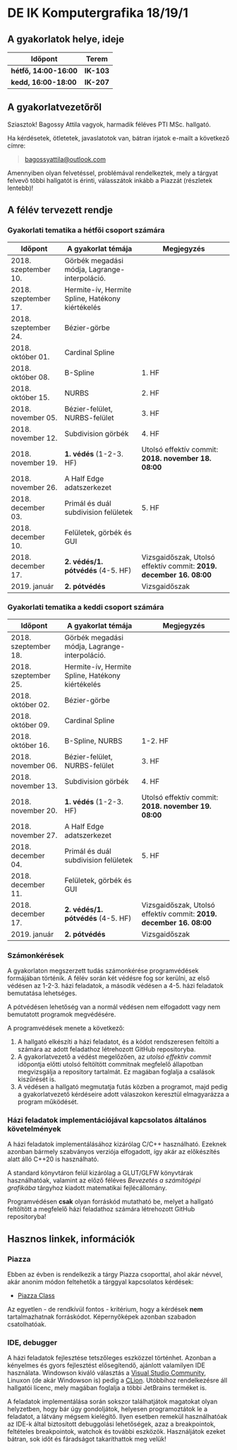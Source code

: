 #  DE IK Komputergrafika 18/19/1

## A gyakorlatok helye, ideje

| Időpont                | Terem      |
|------------------------|------------|
| **hétfő, 14:00-16:00** | **IK-103** |
| **kedd, 16:00-18:00**  | **IK-207** |

## A gyakorlatvezetőről

Sziasztok! Bagossy Attila vagyok, harmadik féléves PTI MSc. hallgató. 

Ha kérdésetek, ötletetek, javaslatotok van, bátran írjatok e-mailt a következő címre:

> bagossyattila@outlook.com

Amennyiben olyan felvetéssel, problémával rendelkeztek, mely a tárgyat felvevő többi hallgatót is érinti, válasszátok inkább a Piazzát (részletek lentebb)!

## A félév tervezett rendje

### Gyakorlati tematika a hétfői csoport számára

| Időpont               | A gyakorlat témája                                | Megjegyzés                                                          |
|-----------------------|---------------------------------------------------|---------------------------------------------------------------------|
| 2018. szeptember 10.  | Görbék megadási módja, Lagrange-interpoláció.     |                                                                     |
| 2018. szeptember 17.  | Hermite-ív, Hermite Spline, Hatékony kiértékelés  |                                                                     |
| 2018. szeptember 24.  | Bézier-görbe                                      |                                                                     |
| 2018. október 01.     | Cardinal Spline                                   |                                                                     |
| 2018. október 08.     | B-Spline                                          | 1. HF                                                               |
| 2018. október 15.     | NURBS                                             | 2. HF                                                               |
| 2018. november 05.    | Bézier-felület, NURBS-felület                     | 3. HF                                                               |
| 2018. november 12.    | Subdivision görbék                                | 4. HF                                                               |
| 2018. november 19.    | **1. védés** (1-2-3. HF)                          | Utolsó effektív commit: **2018. november 18. 08:00**                |
| 2018. november 26.    | A Half Edge adatszerkezet                         |                                                                     |
| 2018. december 03.    | Primál és duál subdivision felületek              | 5. HF                                                               |
| 2018. december 10.    | Felületek, görbék és GUI                          |                                                                     |
| 2018. december 17.    | **2. védés/1. pótvédés** (4-5. HF)                | Vizsgaidőszak, Utolsó effektív commit: **2019. december 16. 08:00** |
| 2019. január          | **2. pótvédés**                                   | Vizsgaidőszak                                                       |

### Gyakorlati tematika a keddi csoport számára


| Időpont               | A gyakorlat témája                                | Megjegyzés                                                          |
|-----------------------|---------------------------------------------------|---------------------------------------------------------------------|
| 2018. szeptember 18.  | Görbék megadási módja, Lagrange-interpoláció.     |                                                                     |
| 2018. szeptember 25.  | Hermite-ív, Hermite Spline, Hatékony kiértékelés  |                                                                     |
| 2018. október 02.     | Bézier-görbe                                      |                                                                     |
| 2018. október 09.     | Cardinal Spline                                   |                                                                     |
| 2018. október 16.     | B-Spline, NURBS                                   | 1-2. HF                                                             |
| 2018. november 06.    | Bézier-felület, NURBS-felület                     | 3. HF                                                               |
| 2018. november 13.    | Subdivision görbék                                | 4. HF                                                               |
| 2018. november 20.    | **1. védés** (1-2-3. HF)                          | Utolsó effektív commit: **2018. november 19. 08:00**                |
| 2018. november 27.    | A Half Edge adatszerkezet                         |                                                                     |
| 2018. december 04.    | Primál és duál subdivision felületek              | 5. HF                                                               |
| 2018. december 11.    | Felületek, görbék és GUI                          |                                                                     |
| 2018. december 17.    | **2. védés/1. pótvédés** (4-5. HF)                | Vizsgaidőszak, Utolsó effektív commit: **2019. december 16. 08:00** |
| 2019. január          | **2. pótvédés**                                   | Vizsgaidőszak                                                       |

### Számonkérések
  
A gyakorlaton megszerzett tudás számonkérése programvédések formájában történik. A félév során két védésre fog sor kerülni, az első védésen az 1-2-3. házi feladatok, a második védésen a 4-5. házi feladatok bemutatása lehetséges.

A pótvédésen lehetőség van a normál védésen nem elfogadott vagy nem bemutatott programok megvédésére.

A programvédések menete a következő:

  1. A hallgató elkészíti a házi feladatot, és a kódot rendszeresen feltölti a számára az adott feladathoz létrehozott GitHub repositoryba.
  1. A gyakorlatvezető a védést megelőzően, az *utolsó effektív commit* időpontja előtti utolsó feltöltött commitnak megfelelő állapotban megvizsgálja a repository tartalmát. Ez magában foglalja a csalások kiszűrését is.
  1. A védésen a hallgató megmutatja futás közben a programot, majd pedig a gyakorlatvezető kérdéseire adott válaszokon keresztül elmagyarázza a program működését.

### Házi feladatok implementációjával kapcsolatos általános követelmények

A házi feladatok implementálásához kizárólag C/C++ használható. Ezeknek azonban bármely szabványos verziója elfogadott, így akár az előkészítés alatt álló C++20 is használható.

A standard könyvtáron felül kizárólag a GLUT/GLFW könyvtárak használhatóak, valamint az előző féléves *Bevezetés a számítógépi grafikába* tárgyhoz kiadott matematikai fejlécállomány.

Programvédésen **csak** olyan forráskód mutatható be, melyet a hallgató feltöltött a megfelelő házi feladathoz számára létrehozott GitHub repositoryba!

## Hasznos linkek, információk

### Piazza

Ebben az évben is rendelkezik a tárgy Piazza csoporttal, ahol akár névvel, akár anonim módon feltehetők a tárggyal kapcsolatos kérdések:

  * [Piazza Class](piazza.com/unideb.hu/fall2018/indv602k5/home)

Az egyetlen - de rendkívül fontos - kritérium, hogy a kérdések **nem** tartalmazhatnak forráskódot. Képernyőképek azonban szabadon csatolhatóak.

### IDE, debugger

A házi feladatok fejlesztése tetszőleges eszközzel történhet. Azonban a kényelmes és gyors fejlesztést elősegítendő, ajánlott valamilyen IDE használata. Windowson kiváló választás a [Visual Studio Community](https://www.visualstudio.com/vs/community/), Linuxon (de akár Windowson is) pedig a [CLion](https://www.jetbrains.com/clion/). Utóbbihoz rendelkezésre áll hallgatói licenc, mely magában foglalja a többi JetBrains terméket is.

A feladatok implementálása során sokszor találhatjátok magatokat olyan helyzetben, hogy bár úgy gondoljátok, helyesen programoztátok le a feladatot, a látvány mégsem kielégítő. Ilyen esetben remekül használhatóak az IDE-k által biztosított debuggolási lehetőségek, azaz a breakpointok, feltételes breakpointok, watchok és további eszközök. Használjátok ezeket bátran, sok időt és fáradságot takaríthattok meg velük!